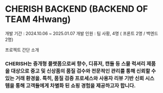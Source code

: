 # CHERISH BACKEND (BACKEND OF TEAM 4Hwang)

개발 기간 : 2024.10.06 ~ 2025.01.07
개발 인원 : 팀 사황, 4명 ( 프론트 2명 /  백엔드 2명)

프로젝트 간단 소개

### CHERISH는 중개형 플랫폼으로써 향수, 디퓨저, 캔들 등 스몰 럭셔리 제품을 대상으로 중고 및 신상품의 품질 검수와 전문적인 관리를 통해 신뢰할 수 있는 거래 환경을. 특히, 품질 검증 프로세스와 사용자 리뷰 기반 신뢰 시스템을 통해 고객들에게 차별화 된 쇼핑 경험을 제공하고자 합니다.
